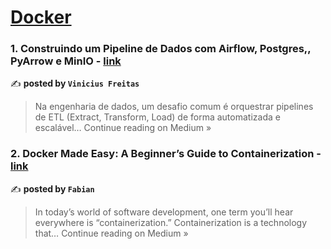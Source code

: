 
<h1><a href=https://medium.com/tag/docker/recommended target="_blank" rel="noopener noreferrer">Docker</a></h1>
<h3>1. Construindo um Pipeline de Dados com Airflow, Postgres,, PyArrow e MinIO - <a href="https://medium.com/@engvinifreitas/construindo-um-pipeline-de-dados-com-airflow-postgres-pyarrow-e-minio-121e71cd7b28?source=rss------docker-5" target="_blank" rel="noopener noreferrer">link</a></h3>

✍️ **posted by `Vinicius Freitas`**

<blockquote>Na engenharia de dados, um desafio comum é orquestrar pipelines de ETL (Extract, Transform, Load) de forma automatizada e escalável…
Continue reading on Medium »</blockquote>

<h3>2. Docker Made Easy: A Beginner’s Guide to Containerization - <a href="https://medium.com/@fabiandev004/docker-made-easy-a-beginners-guide-to-containerization-ef578b4e7703?source=rss------docker-5" target="_blank" rel="noopener noreferrer">link</a></h3>

✍️ **posted by `Fabian`**

<blockquote>In today’s world of software development, one term you’ll hear everywhere is “containerization.” Containerization is a technology that…
Continue reading on Medium »</blockquote>

